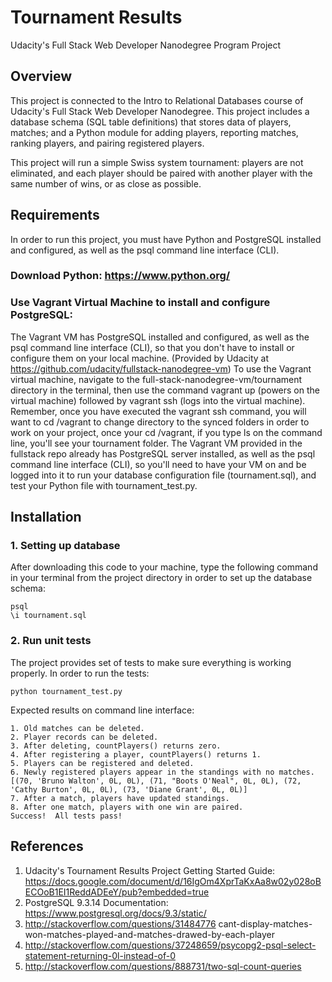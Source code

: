 Tournament Results
=======================================================

Udacity's Full Stack Web Developer Nanodegree Program Project

## Overview

This project is connected to the Intro to Relational Databases course of Udacity's Full Stack Web Developer Nanodegree. This project includes a database schema (SQL table definitions) that stores data of players, matches; and a Python module for adding players, reporting matches, ranking players, and pairing registered players. 

This project will run a simple Swiss system tournament: players are not eliminated, and each player should be paired with another player with the same number of wins, or as close as possible.

## Requirements
In order to run this project, you must have Python and PostgreSQL installed and configured, as well as the psql command line interface (CLI).

### Download Python: https://www.python.org/
### Use Vagrant Virtual Machine to install and configure PostgreSQL:
The Vagrant VM has PostgreSQL installed and configured, as well as the psql command line interface (CLI), so that you don't have to install or configure them on your local machine. (Provided by Udacity at https://github.com/udacity/fullstack-nanodegree-vm)
To use the Vagrant virtual machine, navigate to the full-stack-nanodegree-vm/tournament directory in the terminal, then use the command vagrant up (powers on the virtual machine) followed by vagrant ssh (logs into the virtual machine).  
Remember, once you have executed the vagrant ssh command, you will want to cd /vagrant to change directory to the synced folders in order to work on your project, once your cd /vagrant, if you type ls on the command line, you'll see your tournament folder.
The Vagrant VM provided in the fullstack repo already has PostgreSQL server installed, as well as the psql command line interface (CLI), so you'll need to have your VM on and be logged into it to run your database configuration file (tournament.sql), and test your Python file with tournament_test.py.

## Installation

### 1. Setting up database

After downloading this code to your machine, type the following command in your terminal from the project directory in order to set up the database schema:

```
psql
\i tournament.sql
```

### 2. Run unit tests

The project provides set of tests to make sure everything is working properly. In order to run the tests:

```
python tournament_test.py
```
Expected results on command line interface:

```
1. Old matches can be deleted.
2. Player records can be deleted.
3. After deleting, countPlayers() returns zero.
4. After registering a player, countPlayers() returns 1.
5. Players can be registered and deleted.
6. Newly registered players appear in the standings with no matches.
[(70, 'Bruno Walton', 0L, 0L), (71, "Boots O'Neal", 0L, 0L), (72, 'Cathy Burton', 0L, 0L), (73, 'Diane Grant', 0L, 0L)]
7. After a match, players have updated standings.
8. After one match, players with one win are paired.
Success!  All tests pass!
```

## References
1. Udacity's Tournament Results Project Getting Started Guide:
	https://docs.google.com/document/d/16IgOm4XprTaKxAa8w02y028oBECOoB1EI1ReddADEeY/pub?embedded=true
2. PostgreSQL 9.3.14 Documentation:
	https://www.postgresql.org/docs/9.3/static/
3. http://stackoverflow.com/questions/31484776 cant-display-matches-won-matches-played-and-matches-drawed-by-each-player
4. http://stackoverflow.com/questions/37248659/psycopg2-psql-select-statement-returning-0l-instead-of-0
5. http://stackoverflow.com/questions/888731/two-sql-count-queries
